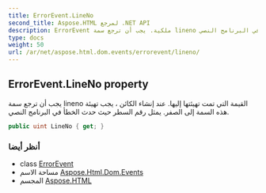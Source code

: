 ```yaml
---
title: ErrorEvent.LineNo
second_title: Aspose.HTML لمرجع .NET API
description: ErrorEvent ملكية. يجب أن ترجع سمة lineno القيمة التي تمت تهيئتها إليها. عند إنشاء الكائن  يجب تهيئة هذه السمة إلى الصفر. يمثل رقم السطر حيث حدث الخطأ في البرنامج النصي.
type: docs
weight: 50
url: /ar/net/aspose.html.dom.events/errorevent/lineno/
---
```

## ErrorEvent.LineNo property

يجب أن ترجع سمة lineno القيمة التي تمت تهيئتها إليها. عند إنشاء الكائن ، يجب تهيئة هذه السمة إلى الصفر. يمثل رقم السطر حيث حدث الخطأ في البرنامج النصي.

```csharp
public uint LineNo { get; }
```

### أنظر أيضا

* class [ErrorEvent](../)
* مساحة الاسم [Aspose.Html.Dom.Events](../../errorevent/)
* المجسم [Aspose.HTML](../../../)



